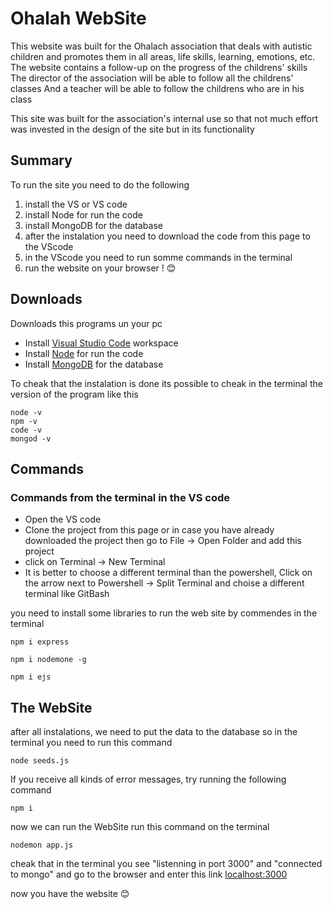 # Ohalah WebSite
This website was built for the Ohalach association that deals with autistic children and promotes them in all areas, life skills, learning, emotions, etc.
The website contains a follow-up on the progress of the childrens' skills
The director of the association will be able to follow all the childrens' classes
And a teacher will be able to follow the childrens who are in his class

This site was built for the association's internal use so that not much effort was invested in the design of the site but in its functionality

## Summary
To run the site you need to do the following
1. install the VS or VS code 
2. install Node for run the code
3. install MongoDB for the database
4. after the instalation you need to download the code from this page to the VScode
5. in the VScode you need to run somme commands in the terminal
6. run the website on your browser ! 😊

## Downloads 
Downloads this programs un your pc

  - Install <a href="https://code.visualstudio.com/download" target="_blank">Visual Studio Code</a> workspace
  - Install <a href="https://nodejs.org/en/download/" target="_blank">Node</a> for run the code
  - Install <a href="https://www.mongodb.com/try/download/community" target="_blank">MongoDB</a> for the database
  
To cheak that the instalation is done its possible to cheak in the terminal the version of the program like this
```
node -v
npm -v
code -v
mongod -v
```
## Commands
### Commands from the terminal in the VS code
- Open the VS code
- Clone the project from this page or in case you have already downloaded the project then go to File -> Open Folder and add this project
- click on Terminal -> New Terminal
- It is better to choose a different terminal than the powershell, Click on the arrow next to Powershell -> Split Terminal and choise a different terminal like GitBash

you need to install some libraries to run the web site by commendes in the terminal
```
npm i express
```
```
npm i nodemone -g
```
```
npm i ejs
```

## The WebSite

after all instalations, we need to put the data to the database so in the terminal you need to run this command
```
node seeds.js
```

If you receive all kinds of error messages, try running the following command
```
npm i
```

now we can run the WebSite
run this command on the terminal
```
nodemon app.js
```

cheak that in the terminal you see "listenning in port 3000" and  "connected to mongo"
and go to the browser and enter this link <a href="http://localhost:3000/" target="_blank">localhost:3000</a>

now you have the website 😊
